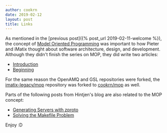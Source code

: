 ```yaml
---
author: cookrn
date: 2019-02-12
layout: post	
title: Links
---
```


As mentioned in the [previous post]({% post_url 2019-02-11-welcome %}), the
concept of [Model Oriented Programming](https://imatix-legacy.github.io/mop/index.html)
was important to how Pieter and iMatix thought about software architecture,
design, and development. Although they didn't finish the series on MOP, they
did write two articles:

* [Introduction](https://imatix-legacy.github.io/mop/introduction.html)
* [Beginning](https://imatix-legacy.github.io/mop/beginning.html)

For the same reason the OpenAMQ and GSL repositories were forked, the
[imatix-legacy/mop](https://github.com/imatix-legacy/mop) repository was forked
to [cookrn/mop](https://github.com/cookrn/mop) as well.

Parts of the following posts from Hintjen's blog are also related to the
MOP concept:

* [Generating Servers with zproto](http://hintjens.com/blog:75)
* [Solving the Makefile Problem](http://hintjens.com/blog:79)

Enjoy :D
